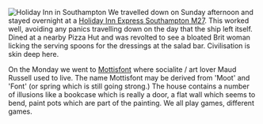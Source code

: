 ![Holiday Inn in Southampton](p01_inn.JPG)
We travelled down on Sunday afternoon and stayed overnight at a
[Holiday Inn Express Southampton M27](https://www.ihg.com/holidayinnexpress/hotels/us/en/southampton/soabr/hoteldetail).  This worked well, avoiding any panics
travelling down on the day that the ship left itself.  Dined at a
nearby Pizza Hut and was  revolted to see a bloated Brit woman
licking the serving spoons for the dressings at the salad bar.
Civilisation is skin deep here.

On the Monday we went to
[Mottisfont](https://www.nationaltrust.org.uk/mottisfont)
where socialite / art lover Maud Russell used to live.
The name Mottisfont may be derived from
'Moot' and 'Font' (or spring which is still going strong.)  The
house contains a number of illusions like a bookcase which is
really a door, a flat wall which seems to bend, paint pots which
are part of the painting.  We all play games, different games.
